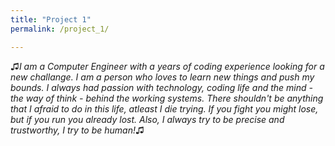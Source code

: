```yaml
---
title: "Project 1"
permalink: /project_1/

---
```



♫*I am a Computer Engineer with a years of coding experience looking for a new challange.
I am a person who loves to learn new things and push my bounds. 
I always had passion with technology, coding life and the mind - the way of think - behind the working systems. 
There shouldn't be anything that I afraid to do in this life, atleast I die trying.
If you fight you might lose, but if you run you already lost. 
Also, I always try to be precise and trustworthy, I try to be human!*♫


